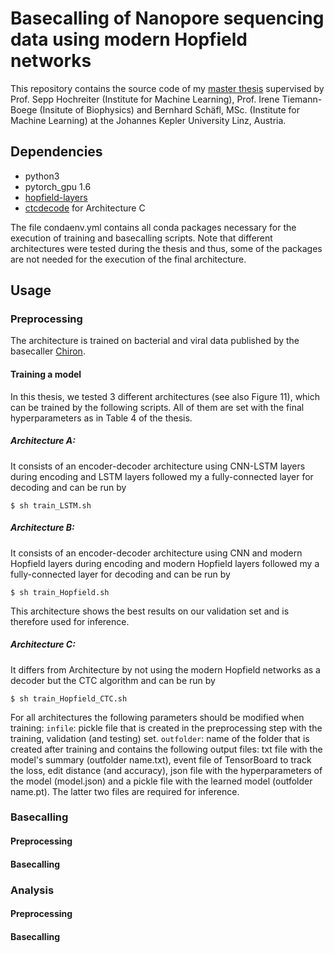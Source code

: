 # Basecalling of Nanopore sequencing data using modern Hopfield networks
This repository contains the source code of my [master thesis](https://epub.jku.at/obvulihs/content/titleinfo/6966694) supervised by Prof. Sepp Hochreiter (Institute for Machine Learning), Prof. Irene Tiemann-Boege (Insitute of Biophysics) and Bernhard Schäfl, MSc. (Institute for Machine Learning) at the Johannes Kepler University Linz, Austria. 

## Dependencies
* python3
* pytorch_gpu 1.6
* [hopfield-layers](https://github.com/ml-jku/hopfield-layers)
* [ctcdecode](https://github.com/parlance/ctcdecode.git) for Architecture C

The file condaenv.yml contains all conda packages necessary for the execution of training and basecalling scripts. Note that different architectures were tested during the thesis and thus, some of the packages are not needed for the execution of the final architecture. 

## Usage
### Preprocessing
The architecture is trained on bacterial and viral data published by the basecaller [Chiron](https://github.com/haotianteng/Chiron). 

#### Training a model
In this thesis, we tested 3 different architectures (see also Figure 11), which can be trained by the following scripts. All of them are set with the final hyperparameters as in Table 4 of the thesis. 
##### Architecture A:
It consists of an encoder-decoder architecture using CNN-LSTM layers during encoding and LSTM layers followed my a fully-connected layer for decoding and can be run by

```angular2
$ sh train_LSTM.sh
```

##### Architecture B:
It consists of an encoder-decoder architecture using CNN and modern Hopfield layers during encoding and modern Hopfield layers followed my a fully-connected layer for decoding and can be run by

```angular2
$ sh train_Hopfield.sh
```
This architecture shows the best results on our validation set and is therefore used for inference.


##### Architecture C:
It differs from Architecture by not using the modern Hopfield networks as a decoder but the CTC algorithm and can be run by

```angular2
$ sh train_Hopfield_CTC.sh
```

For all architectures the following parameters should be modified when training:
`infile`: pickle file that is created in the preprocessing step with the training, validation (and testing) set.
`outfolder`: name of the folder that is created after training and contains the following output files: 
txt file with the model's summary (outfolder name.txt), event file of TensorBoard to track the loss, edit distance (and accuracy), json file with the hyperparameters of the model (model.json) and a pickle file with the learned model (outfolder name.pt). The latter two files are required for inference. 

### Basecalling
#### Preprocessing
#### Basecalling

### Analysis
#### Preprocessing
#### Basecalling